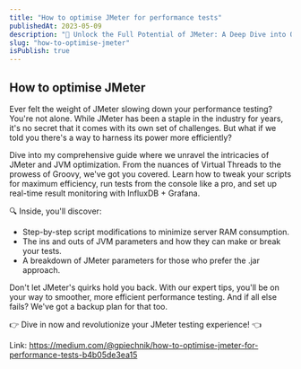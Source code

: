 ```yaml
---
title: "How to optimise JMeter for performance tests"
publishedAt: 2023-05-09
description: "🚀 Unlock the Full Potential of JMeter: A Deep Dive into Optimization 🚀"
slug: "how-to-optimise-jmeter"
isPublish: true
---
```


## How to optimise JMeter

Ever felt the weight of JMeter slowing down your performance testing? You're not alone. While JMeter has been a staple in the industry for years, it's no secret that it comes with its own set of challenges. But what if we told you there's a way to harness its power more efficiently?

Dive into my comprehensive guide where we unravel the intricacies of JMeter and JVM optimization. From the nuances of Virtual Threads to the prowess of Groovy, we've got you covered. Learn how to tweak your scripts for maximum efficiency, run tests from the console like a pro, and set up real-time result monitoring with InfluxDB + Grafana.

🔍 Inside, you'll discover:

- Step-by-step script modifications to minimize server RAM consumption.
- The ins and outs of JVM parameters and how they can make or break your tests.
- A breakdown of JMeter parameters for those who prefer the .jar approach.

Don't let JMeter's quirks hold you back. With our expert tips, you'll be on your way to smoother, more efficient performance testing. And if all else fails? We've got a backup plan for that too.

👉 Dive in now and revolutionize your JMeter testing experience! 👈

Link: https://medium.com/@gpiechnik/how-to-optimise-jmeter-for-performance-tests-b4b05de3ea15
